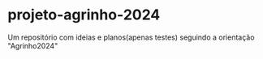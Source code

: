 # projeto-agrinho-2024
Um repositório com ideias e planos(apenas testes) seguindo a orientação "Agrinho2024"
